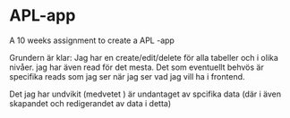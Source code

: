 # APL-app
A 10 weeks assignment to create a APL -app


Grundern är klar: 
Jag har en 
create/edit/delete för alla tabeller och i olika nivåer. 
jag har även read för det mesta. 
Det som eventuellt behvös är specifika reads som jag ser när jag ser vad jag vill ha i frontend. 

Det jag har undvikit (medvetet ) är undantaget av spcifika data (där i även skapandet och redigerandet av data i detta)
